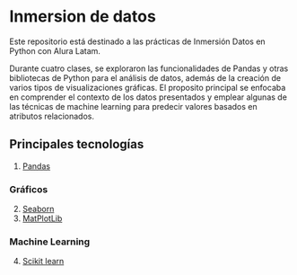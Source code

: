 # Inmersion de datos
Este repositorio está destinado a las prácticas de Inmersión Datos en Python con Alura Latam.

Durante cuatro clases, se exploraron las funcionalidades de Pandas y otras bibliotecas de Python para el análisis de datos, además de la creación de varios tipos de visualizaciones gráficas. El proposito principal se enfocaba en comprender el contexto de los datos presentados y emplear algunas de las técnicas de machine learning para predecir valores basados en atributos relacionados.

## Principales tecnologías
1. [Pandas](https://pandas.pydata.org/)
### Gráficos
2. [Seaborn](https://seaborn.pydata.org/)
3. [MatPlotLib](https://matplotlib.org/)
### Machine Learning
4. [Scikit learn](https://scikit-learn.org/stable/)
